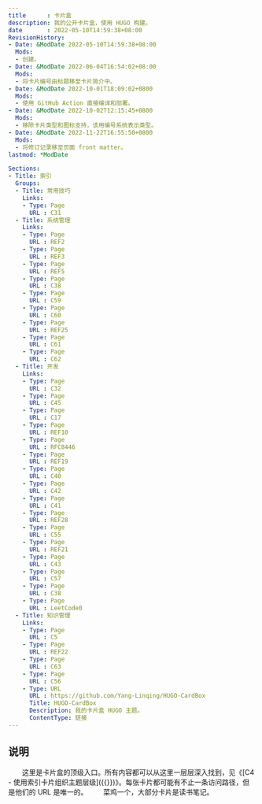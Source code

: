 ```yaml
---
title      : 卡片盒
description: 我的公开卡片盒，使用 HUGO 构建。
date       : 2022-05-10T14:59:38+08:00
RevisionHistory:
- Date: &ModDate 2022-05-10T14:59:38+08:00
  Mods:
  - 创建。
- Date: &ModDate 2022-06-04T16:54:02+08:00
  Mods:
  - 将卡片编号由标题移至卡片简介中。
- Date: &ModDate 2022-10-01T18:09:02+0800
  Mods:
  - 使用 GitHub Action 直接编译和部署。
- Date: &ModDate 2022-10-02T12:15:45+0800
  Mods:
  - 移除卡片类型和图标支持，该用编号系统表示类型。
- Date: &ModDate 2022-11-22T16:55:50+0800
  Mods:
  - 将修订记录移至页面 front matter。
lastmod: *ModDate

Sections:
- Title: 索引
  Groups:
  - Title: 常用技巧
    Links:
    - Type: Page
      URL : C31
  - Title: 系统管理
    Links:
    - Type: Page
      URL : REF2
    - Type: Page
      URL : REF3
    - Type: Page
      URL : REF5
    - Type: Page
      URL : C38
    - Type: Page
      URL : C59
    - Type: Page
      URL : C60
    - Type: Page
      URL : REF25
    - Type: Page
      URL : C61
    - Type: Page
      URL : C62
  - Title: 开发
    Links:
    - Type: Page
      URL : C32
    - Type: Page
      URL : C45
    - Type: Page
      URL : C17
    - Type: Page
      URL : REF10
    - Type: Page
      URL : RFC8446
    - Type: Page
      URL : REF19
    - Type: Page
      URL : C40
    - Type: Page
      URL : C42
    - Type: Page
      URL : C41
    - Type: Page
      URL : REF28
    - Type: Page
      URL : C55
    - Type: Page
      URL : REF21
    - Type: Page
      URL : C43
    - Type: Page
      URL : C57
    - Type: Page
      URL : C38
    - Type: Page
      URL : LeetCode0
  - Title: 知识管理
    Links:
    - Type: Page
      URL : C5
    - Type: Page
      URL : REF22
    - Type: Page
      URL : C63
    - Type: Page
      URL : C56
    - Type: URL
      URL : https://github.com/Yang-Linqing/HUGO-CardBox
      Title: HUGO-CardBox
      Description: 我的卡片盒 HUGO 主题。
      ContentType: 链接
---
```


## 说明
　　这里是卡片盒的顶级入口。所有内容都可以从这里一层层深入找到，见《[C4 - 使用索引卡片组织主题层级]({{<relref C4>}})》。每张卡片都可能有不止一条访问路径，但是他们的 URL 是唯一的。
　　菜鸡一个，大部分卡片是读书笔记。
